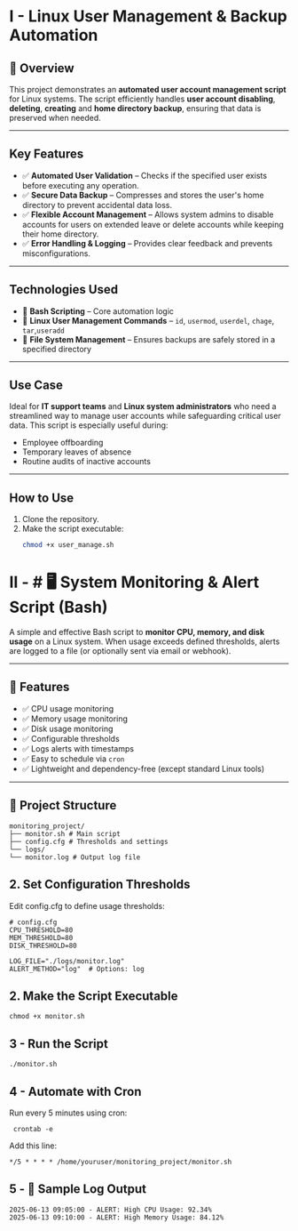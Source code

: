 # I - Linux User Management & Backup Automation
## 📄 Overview
This project demonstrates an **automated user account management script** for Linux systems. The script efficiently handles **user account disabling**, **deleting**, **creating** and **home directory backup**, ensuring that data is preserved when needed.

---

##  Key Features
- ✅ **Automated User Validation** – Checks if the specified user exists before executing any operation.  
- ✅ **Secure Data Backup** – Compresses and stores the user's home directory to prevent accidental data loss.  
- ✅ **Flexible Account Management** – Allows system admins to disable accounts for users on extended leave or delete accounts while keeping their home directory.  
- ✅ **Error Handling & Logging** – Provides clear feedback and prevents misconfigurations.

---

##  Technologies Used

- 🔹 **Bash Scripting** – Core automation logic  
- 🔹 **Linux User Management Commands** – `id`, `usermod`, `userdel`, `chage`, `tar`,`useradd` 
- 🔹 **File System Management** – Ensures backups are safely stored in a specified directory  

---

##  Use Case
Ideal for **IT support teams** and **Linux system administrators** who need a streamlined way to manage user accounts while safeguarding critical user data. This script is especially useful during:

- Employee offboarding
- Temporary leaves of absence
- Routine audits of inactive accounts

---

##  How to Use

1. Clone the repository.
2. Make the script executable:  
   ```bash
   chmod +x user_manage.sh
   ```

# II - # 🖥️ System Monitoring & Alert Script (Bash)

A simple and effective Bash script to **monitor CPU, memory, and disk usage** on a Linux system. When usage exceeds defined thresholds, alerts are logged to a file (or optionally sent via email or webhook).

---

## 📌 Features

- ✅ CPU usage monitoring  
- ✅ Memory usage monitoring  
- ✅ Disk usage monitoring  
- ✅ Configurable thresholds  
- ✅ Logs alerts with timestamps  
- ✅ Easy to schedule via `cron`  
- ✅ Lightweight and dependency-free (except standard Linux tools)

---

## 📂 Project Structure
```
monitoring_project/
├── monitor.sh # Main script
├── config.cfg # Thresholds and settings
└── logs/
└── monitor.log # Output log file
```
## 2. Set Configuration Thresholds
Edit config.cfg to define usage thresholds:
```
# config.cfg
CPU_THRESHOLD=80
MEM_THRESHOLD=80
DISK_THRESHOLD=80

LOG_FILE="./logs/monitor.log"
ALERT_METHOD="log"  # Options: log
```
## 2. Make the Script Executable
```
chmod +x monitor.sh

```
## 3 - Run the Script
```
./monitor.sh

 ```
 ## 4 - Automate with Cron 
 Run every 5 minutes using cron:
```
 crontab -e
```
Add this line:
``` 
*/5 * * * * /home/youruser/monitoring_project/monitor.sh
```

## 5 - 📝 Sample Log Output
```
2025-06-13 09:05:00 - ALERT: High CPU Usage: 92.34%
2025-06-13 09:10:00 - ALERT: High Memory Usage: 84.12%

```